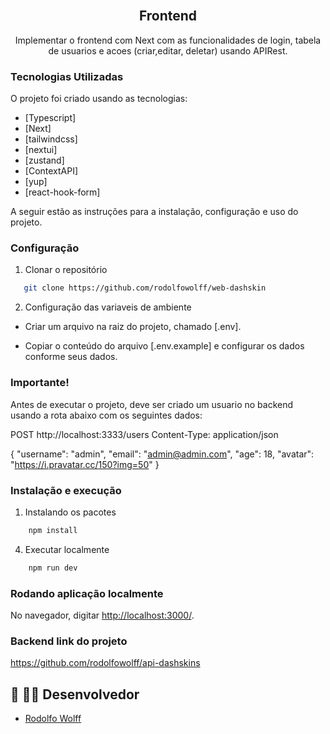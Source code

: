 <!-- PROJECT -->
<br />
<p align="center">
  <h2 align="center">Frontend</h2>

  <p align="center">
    Implementar o frontend com Next com as funcionalidades de login, tabela de usuarios e acoes (criar,editar, deletar) usando APIRest.
  </p>
</p>

### Tecnologias Utilizadas

O projeto foi criado usando as tecnologias:

- [Typescript]
- [Next]
- [tailwindcss]
- [nextui]
- [zustand]
- [ContextAPI]
- [yup]
- [react-hook-form]

<!-- GETTING STARTED -->

A seguir estão as instruções para a instalação, configuração e uso do projeto.

### Configuração

1. Clonar o repositório

```sh
   git clone https://github.com/rodolfowolff/web-dashskin
```

2. Configuração das variaveis de ambiente

- Criar um arquivo na raiz do projeto, chamado [.env].

- Copiar o conteúdo do arquivo [.env.example] e configurar os dados conforme seus dados.

### Importante!

Antes de executar o projeto, deve ser criado um usuario no backend usando a rota abaixo com os seguintes dados:

POST http://localhost:3333/users
Content-Type: application/json

{
"username": "admin",
"email": "admin@admin.com",
"age": 18,
"avatar": "https://i.pravatar.cc/150?img=50"
}

### Instalação e execução

1. Instalando os pacotes

```sh
    npm install
```

4. Executar localmente

```sh
    npm run dev
```

### Rodando aplicação localmente

No navegador, digitar <a href="http://localhost:3000/">http://localhost:3000/</a>.

<!-- LINKS -->

### Backend link do projeto

<a href="https://github.com/rodolfowolff/api-dashskins">https://github.com/rodolfowolff/api-dashskins</a>

<!-- CONTACT -->

## 🐺 👨‍💻 Desenvolvedor

- [Rodolfo Wolff](https://github.com/rodolfowolff)
